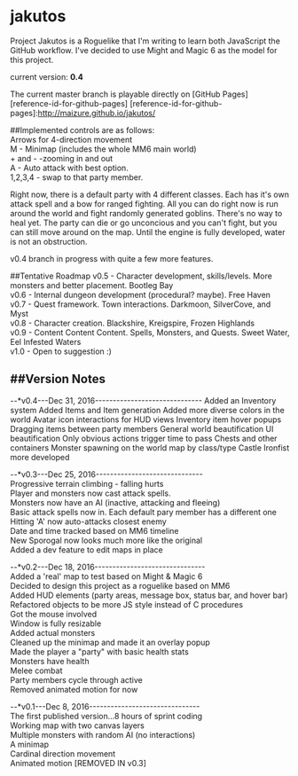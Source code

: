 # jakutos
Project Jakutos is a Roguelike that I'm writing to learn both JavaScript the GitHub workflow. I've decided to use Might and Magic 6 as the model for this project.

current version: **0.4**

The current master branch is playable directly on [GitHub Pages][reference-id-for-github-pages]
[reference-id-for-github-pages]:http://maizure.github.io/jakutos/

##Implemented controls are as follows:  
Arrows for 4-direction movement  
M - Minimap (includes the whole MM6 main world)  
\+ and \- -zooming in and out  
A - Auto attack with best option.  
1,2,3,4 - swap to that party member.  

Right now, there is a default party with 4 different classes. Each has it's own attack spell and a bow for ranged fighting. All you can do right now is run around the world and fight randomly generated goblins. There's no way to heal yet. The party can die or go unconcious and you can't fight, but you can still move around on the map. Until the engine is fully developed, water is not an obstruction.

v0.4 branch in progress with quite a few more features.

##Tentative Roadmap
v0.5 - Character development, skills/levels. More monsters and better placement. Bootleg Bay  
v0.6 - Internal dungeon development (procedural? maybe). Free Haven  
v0.7 - Quest framework. Town interactions. Darkmoon, SilverCove, and Myst  
v0.8 - Character creation. Blackshire, Kreigspire, Frozen Highlands  
v0.9 - Content Content Content. Spells, Monsters, and Quests. Sweet Water, Eel Infested Waters  
v1.0 - Open to suggestion :)  


##Version Notes
---
--*v0.4---Dec 31, 2016------------------------------
Added an Inventory system
Added Items and Item generation
Added more diverse colors in the world
Avatar icon interactions for HUD views
Inventory item hover popups
Dragging items between party members
General world beautification
UI beautification
Only obvious actions trigger time to pass
Chests and other containers
Monster spawning on the world map by class/type
Castle Ironfist more developed

--*v0.3---Dec 25, 2016------------------------------  
Progressive terrain climbing - falling hurts  
Player and monsters now cast attack spells.  
Monsters now have an AI (inactive, attacking and fleeing)  
Basic attack spells now in. Each default pary member has a different one  
Hitting 'A' now auto-attacks closest enemy  
Date and time tracked based on MM6 timeline  
New Sporogal now looks much more like the original  
Added a dev feature to edit maps in place  


--*v0.2---Dec 18, 2016-------------------------------  
Added a 'real' map to test based on Might & Magic 6  
Decided to design this project as a roguelike based on MM6  
Added HUD elements (party areas, message box, status bar, and hover bar)  
Refactored objects to be more JS style instead of C procedures  
Got the mouse involved  
Window is fully resizable  
Added actual monsters  
Cleaned up the minimap and made it an overlay popup  
Made the player a "party" with basic health stats  
Monsters have health  
Melee combat  
Party members cycle through active  
Removed animated motion for now  



--*v0.1---Dec 8, 2016-------------------------------  
The first published version...8 hours of sprint coding  
Working map with two canvas layers  
Multiple monsters with random AI (no interactions)  
A minimap  
Cardinal direction movement  
Animated motion [REMOVED IN v0.3]  

